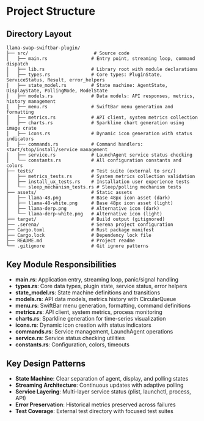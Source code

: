 # Project Structure

## Directory Layout
```
llama-swap-swiftbar-plugin/
├── src/                        # Source code
│   ├── main.rs                # Entry point, streaming loop, command dispatch
│   ├── lib.rs                 # Library root with module declarations
│   ├── types.rs               # Core types: PluginState, ServiceStatus, Result, error_helpers
│   ├── state_model.rs         # State machine: AgentState, DisplayState, PollingMode, ModelState
│   ├── models.rs              # Data models: API responses, metrics, history management
│   ├── menu.rs                # SwiftBar menu generation and formatting
│   ├── metrics.rs             # API client, system metrics collection
│   ├── charts.rs              # Sparkline chart generation using image crate  
│   ├── icons.rs               # Dynamic icon generation with status indicators
│   ├── commands.rs            # Command handlers: start/stop/install/service management
│   ├── service.rs             # LaunchAgent service status checking
│   └── constants.rs           # All configuration constants and colors
├── tests/                     # Test suite (external to src/)
│   ├── metrics_tests.rs       # System metrics collection validation
│   ├── install_ux_tests.rs    # Installation user experience tests
│   └── sleep_mechanism_tests.rs # Sleep/polling mechanism tests
├── assets/                    # Static assets
│   ├── llama-48.png           # Base 48px icon asset (dark)
│   ├── llama-48-white.png     # Base 48px icon asset (light)
│   ├── llama-derp.png         # Alternative icon (dark)
│   └── llama-derp-white.png   # Alternative icon (light)
├── target/                    # Build output (gitignored)
├── .serena/                   # Serena project configuration
├── Cargo.toml                 # Rust package manifest
├── Cargo.lock                 # Dependency lock file
├── README.md                  # Project readme
└── .gitignore                 # Git ignore patterns
```

## Key Module Responsibilities
- **main.rs**: Application entry, streaming loop, panic/signal handling
- **types.rs**: Core data types, plugin state, service status, error helpers
- **state_model.rs**: State machine definitions and transitions
- **models.rs**: API data models, metrics history with CircularQueue
- **menu.rs**: SwiftBar menu generation, formatting, command definitions
- **metrics.rs**: API client, system metrics, process monitoring
- **charts.rs**: Sparkline generation for time-series visualization
- **icons.rs**: Dynamic icon creation with status indicators
- **commands.rs**: Service management, LaunchAgent operations
- **service.rs**: Service status checking utilities
- **constants.rs**: Configuration, colors, timeouts

## Key Design Patterns
- **State Machine**: Clear separation of agent, display, and polling states
- **Streaming Architecture**: Continuous updates with adaptive polling
- **Service Layering**: Multi-layer service status (plist, launchctl, process, API)
- **Error Preservation**: Historical metrics preserved across failures
- **Test Coverage**: External test directory with focused test suites
